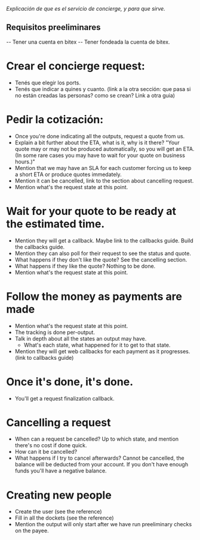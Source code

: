 *Explicación de que es el servicio de concierge, y para que sirve.*

## Requisitos preeliminares
-- Tener una cuenta en bitex
-- Tener fondeada la cuenta de bitex.

# Crear el concierge request:
  - Tenés que elegir los ports.
  - Tenés que indicar a quines y cuanto. (link a la otra sección: que pasa si no están creadas las personas? como se crean? Link a
    otra guia)

# Pedir la cotización:
  - Once you're done indicating all the outputs, request a quote from us.
  - Explain a bit further about the ETA, what is it, why is it there?
    "Your quote may or may not be produced automatically, so you will get an ETA. (In some rare cases you may have to wait for your quote on business hours.)"
  - Mention that we may have an SLA for each customer forcing us to keep a short ETA or produce
    quotes immedately.
  - Mention it can be cancelled, link to the section about cancelling request.
  - Mention what's the request state at this point.

# Wait for your quote to be ready at the estimated time.
  - Mention they will get a callback. Maybe link to the callbacks guide. Build the callbacks guide.
  - Mention they can also poll for their request to see the status and quote.
  - What happens if they don't like the quote? See the cancelling section.
  - What happens if they like the quote? Nothing to be done.
  - Mention what's the request state at this point.

# Follow the money as payments are made
  - Mention what's the request state at this point.
  - The tracking is done per-output.
  - Talk in depth about all the states an output may have.
    - What's each state, what happened for it to get to that state.
  - Mention they will get web callbacks for each payment as it progresses. (link to callbacks guide)

# Once it's done, it's done.
  - You'll get a request finalization callback.

# Cancelling a request
  - When can a request be cancelled? Up to which state, and mention there's no cost if done quick.
  - How can it be cancelled?
  - What happens if I try to cancel afterwards? Cannot be cancelled, the balance will be deducted
    from your account. If you don't have enough funds you'll have a negative balance.

# Creating new people
  - Create the user (see the reference)
  - Fill in all the dockets (see the reference)
  - Mention the output will only start after we have run preeliminary checks on the payee.
  
